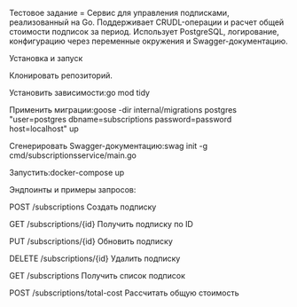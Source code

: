 Тестовое задание = Сервис для управления подписками, реализованный на Go. Поддерживает CRUDL-операции и расчет общей стоимости подписок за период. Использует PostgreSQL, логирование, конфигурацию через переменные окружения и Swagger-документацию.

Установка и запуск

Клонировать репозиторий.

Установить зависимости:go mod tidy


Применить миграции:goose -dir internal/migrations postgres "user=postgres dbname=subscriptions password=password host=localhost" up


Сгенерировать Swagger-документацию:swag init -g cmd/subscriptionsservice/main.go


Запустить:docker-compose up


Эндпоинты и примеры запросов:

POST
/subscriptions
Создать подписку


GET
/subscriptions/{id}
Получить подписку по ID


PUT
/subscriptions/{id}
Обновить подписку


DELETE
/subscriptions/{id}
Удалить подписку


GET
/subscriptions
Получить список подписок


POST
/subscriptions/total-cost
Рассчитать общую стоимость
